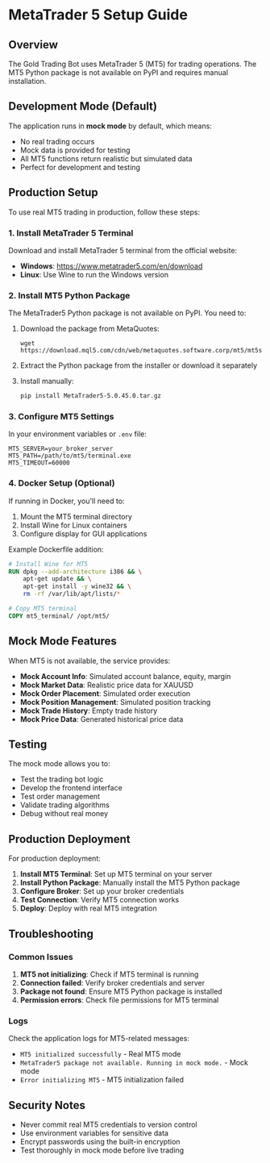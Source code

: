 # MetaTrader 5 Setup Guide

## Overview

The Gold Trading Bot uses MetaTrader 5 (MT5) for trading operations. The MT5 Python package is not available on PyPI and requires manual installation.

## Development Mode (Default)

The application runs in **mock mode** by default, which means:
- No real trading occurs
- Mock data is provided for testing
- All MT5 functions return realistic but simulated data
- Perfect for development and testing

## Production Setup

To use real MT5 trading in production, follow these steps:

### 1. Install MetaTrader 5 Terminal

Download and install MetaTrader 5 terminal from the official website:
- **Windows**: https://www.metatrader5.com/en/download
- **Linux**: Use Wine to run the Windows version

### 2. Install MT5 Python Package

The MetaTrader5 Python package is not available on PyPI. You need to:

1. Download the package from MetaQuotes:
   ```
   wget https://download.mql5.com/cdn/web/metaquotes.software.corp/mt5/mt5setup.exe
   ```

2. Extract the Python package from the installer or download it separately

3. Install manually:
   ```bash
   pip install MetaTrader5-5.0.45.0.tar.gz
   ```

### 3. Configure MT5 Settings

In your environment variables or `.env` file:

```env
MT5_SERVER=your_broker_server
MT5_PATH=/path/to/mt5/terminal.exe
MT5_TIMEOUT=60000
```

### 4. Docker Setup (Optional)

If running in Docker, you'll need to:

1. Mount the MT5 terminal directory
2. Install Wine for Linux containers
3. Configure display for GUI applications

Example Dockerfile addition:
```dockerfile
# Install Wine for MT5
RUN dpkg --add-architecture i386 && \
    apt-get update && \
    apt-get install -y wine32 && \
    rm -rf /var/lib/apt/lists/*

# Copy MT5 terminal
COPY mt5_terminal/ /opt/mt5/
```

## Mock Mode Features

When MT5 is not available, the service provides:

- **Mock Account Info**: Simulated account balance, equity, margin
- **Mock Market Data**: Realistic price data for XAUUSD
- **Mock Order Placement**: Simulated order execution
- **Mock Position Management**: Simulated position tracking
- **Mock Trade History**: Empty trade history
- **Mock Price Data**: Generated historical price data

## Testing

The mock mode allows you to:
- Test the trading bot logic
- Develop the frontend interface
- Test order management
- Validate trading algorithms
- Debug without real money

## Production Deployment

For production deployment:

1. **Install MT5 Terminal**: Set up MT5 terminal on your server
2. **Install Python Package**: Manually install the MT5 Python package
3. **Configure Broker**: Set up your broker credentials
4. **Test Connection**: Verify MT5 connection works
5. **Deploy**: Deploy with real MT5 integration

## Troubleshooting

### Common Issues

1. **MT5 not initializing**: Check if MT5 terminal is running
2. **Connection failed**: Verify broker credentials and server
3. **Package not found**: Ensure MT5 Python package is installed
4. **Permission errors**: Check file permissions for MT5 terminal

### Logs

Check the application logs for MT5-related messages:
- `MT5 initialized successfully` - Real MT5 mode
- `MetaTrader5 package not available. Running in mock mode.` - Mock mode
- `Error initializing MT5` - MT5 initialization failed

## Security Notes

- Never commit real MT5 credentials to version control
- Use environment variables for sensitive data
- Encrypt passwords using the built-in encryption
- Test thoroughly in mock mode before live trading